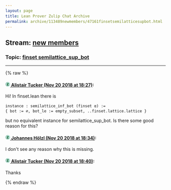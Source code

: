 ```yaml
---
layout: page
title: Lean Prover Zulip Chat Archive 
permalink: archive/113489newmembers/47161finsetsemilatticesupbot.html
---
```


## Stream: [new members](index.html)
### Topic: [finset semilattice_sup_bot](47161finsetsemilatticesupbot.html)

---


{% raw %}
#### [![Click to go to Zulip](../../assets/img/zulip2.png) Alistair Tucker (Nov 20 2018 at 18:27)](https://leanprover.zulipchat.com/#narrow/stream/113489-new%20members/topic/finset%20semilattice_sup_bot/near/148054444):
Hi! In finset.lean there is
```lean
instance : semilattice_inf_bot (finset α) :=
{ bot := ∅, bot_le := empty_subset, ..finset.lattice.lattice }
```
but no equivalent instance for semilattice_sup_bot. Is there some good reason for this?

#### [![Click to go to Zulip](../../assets/img/zulip2.png) Johannes Hölzl (Nov 20 2018 at 18:34)](https://leanprover.zulipchat.com/#narrow/stream/113489-new%20members/topic/finset%20semilattice_sup_bot/near/148054870):
I don't see any reason why this is missing.

#### [![Click to go to Zulip](../../assets/img/zulip2.png) Alistair Tucker (Nov 20 2018 at 18:40)](https://leanprover.zulipchat.com/#narrow/stream/113489-new%20members/topic/finset%20semilattice_sup_bot/near/148055198):
Thanks


{% endraw %}
